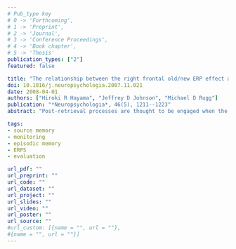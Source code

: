 ```yaml
---
# Pub_type key
# 0 -> 'Forthcoming',
# 1 -> 'Preprint',
# 2 -> 'Journal',
# 3 -> 'Conference Proceedings',
# 4 -> 'Book chapter',
# 5 -> 'Thesis'
publication_types: ["2"]
featured: false

title: "The relationship between the right frontal old/new ERP effect and post-retrieval monitoring: specific or non-specific?"
doi: 10.1016/j.neuropsychologia.2007.11.021
date: 2008-04-01
authors: ["Hiroki R Hayama", "Jeffrey D Johnson", "Michael D Rugg"]
publication: "*Neuropsychologia*, 46(5), 1211--1223"
abstract: "Post-retrieval processes are thought to be engaged when the outcome of an attempt to retrieve information from long-term memory must be monitored or evaluated. Previous research employing event-related potentials (ERPs) has implicated a specific ERP modulation - the 'right frontal old/new effect' - as a correlate of post-retrieval processing. In two experiments we examined whether the right frontal effect is specifically associated with processing of the products of an episodic retrieval attempt. During study, subjects in both experiments made one of two semantic judgments on serially presented pictures. In experiment 1, one study phase was followed by a source memory task, in which subjects responded 'new' to unstudied pictures and signaled the semantic judgment made on each studied picture. A separate study phase was followed by a task in which the studied items required a judgment about their semantic attributes. Robust right frontal effects were elicited by old items in both tasks, indicating that the effects are not selective for the monitoring of the content of information retrieved from episodic memory. In experiment 2, separate study phases were followed by test phases where semantic judgments were made either on old items (as in experiment 1), or on new items. Right frontal effects were elicited by whichever class of items, old or new, required the semantic judgment. Together, these findings indicate that the right frontal old/new effect reflects generic monitoring or decisional processes, rather than processing dedicated to the evaluation of the products of an episodic retrieval attempt."

tags: 
- source memory
- monitoring
- episodic memory
- ERPS
- evaluation

url_pdf: ""
url_preprint: ""
url_code: ""
url_dataset: ""
url_project: ""
url_slides: ""
url_video: ""
url_poster: ""
url_source: ""
#url_custom: [{name = "", url = ""},
#{name = "", url = ""}]
---
```


